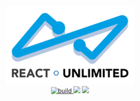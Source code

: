 <p align="center">
  <img src="./packages/docs/src/logo.svg" width="300" alt="react-unlimited">
  <br>
  <a href="https://circleci.com/gh/bpetetot/react-unlimited/tree/master" target="NEW">
    <img src="https://circleci.com/gh/bpetetot/react-unlimited/tree/master.svg?style=svg" alt="build"/>
  </a>
  <img src="http://img.badgesize.io/bpetetot/react-unlimited/master/packages/lib/dist/index.es.js.svg" alr="size"/>
  <img src="http://img.badgesize.io/bpetetot/react-unlimited/master/packages/lib/dist/index.es.js.svg?compression=gzip" alr="gzip-size"/>
</p>
